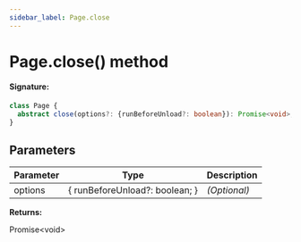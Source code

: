 ```yaml
---
sidebar_label: Page.close
---
```


# Page.close() method

#### Signature:

```typescript
class Page {
  abstract close(options?: {runBeforeUnload?: boolean}): Promise<void>;
}
```

## Parameters

| Parameter | Type                                     | Description  |
| --------- | ---------------------------------------- | ------------ |
| options   | &#123; runBeforeUnload?: boolean; &#125; | _(Optional)_ |

**Returns:**

Promise&lt;void&gt;
